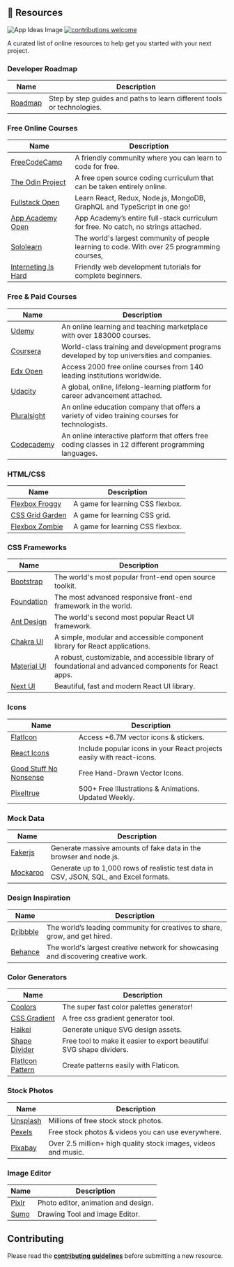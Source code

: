## :ledger: Resources

![App Ideas Image](https://i.imgur.com/F1dPEZ3.png)
[![contributions welcome](https://img.shields.io/badge/contributions-welcome-brightgreen.svg?style=flat)](./CONTRIBUTING.md)

A curated list of online resources to help get you started with your next project.

### Developer Roadmap

| Name                                                      | Description                                          
 ---------------------------------------------------------- | -------------------------------------------------------------- |
| [Roadmap](https://roadmap.sh/roadmaps)                    | Step by step guides and paths to learn different tools or technologies.

### Free Online Courses

| Name                                                      | Description                                          
 ---------------------------------------------------------- | -------------------------------------------------------------- |
| [FreeCodeCamp](https://www.freecodecamp.org)              | A friendly community where you can learn to code for free.
| [The Odin Project](https://www.theodinproject.com/)       | A free open source coding curriculum that can be taken entirely online.
| [Fullstack Open](https://fullstackopen.com/en/)           | Learn React, Redux, Node.js, MongoDB, GraphQL and TypeScript in one go! 
| [App Academy Open](https://www.appacademy.io/course/app-academy-open) | App Academy’s entire full-stack curriculum for free. No catch, no strings attached.
| [Sololearn](https://www.sololearn.com/home)               | The world's largest community of people learning to code. With over 25 programming courses,
| [Interneting Is Hard](https://www.internetingishard.com/) | Friendly web development tutorials for complete beginners.

### Free & Paid Courses

| Name                                                      | Description                                          
 ---------------------------------------------------------- | -------------------------------------------------------------- |
| [Udemy](https://www.freecodecamp.org)                     | An online learning and teaching marketplace with over 183000 courses.
| [Coursera](https://www.coursera.org/)                     | World-class training and development programs developed by top universities and companies.
| [Edx Open](https://www.edx.org/)                          | Access 2000 free online courses from 140 leading institutions worldwide.
| [Udacity](https://www.udacity.com/)                       | A global, online, lifelong-learning platform for career advancement attached.
| [Pluralsight](pluralsight.com/)                           | An online education company that offers a variety of video training courses for technologists. 
| [Codecademy](https://www.codecademy.com)                  | An online interactive platform that offers free coding classes in 12 different programming languages.


### HTML/CSS

| Name                                                      | Description                                          
 ---------------------------------------------------------- | -------------------------------------------------------------- |
| [Flexbox Froggy](https://flexboxfroggy.com/)              | A game for learning CSS flexbox.
| [CSS Grid Garden](https://cssgridgarden.com/)             | A game for learning CSS grid.
| [Flexbox Zombie](https://mastery.games/flexboxzombies/)   | A game for learning CSS flexbox.

### CSS Frameworks

| Name                                                      | Description                                          
 ---------------------------------------------------------- | -------------------------------------------------------------- |
| [Bootstrap](https://getbootstrap.com/)                    | The world's most popular front-end open source toolkit.
| [Foundation](https://get.foundation/)                     | The most advanced responsive front-end framework in the world.
| [Ant Design](https://ant.design/)                         | The world's second most popular React UI framework.
| [Chakra UI](https://chakra-ui.com/)                       | A simple, modular and accessible component library for React applications.
| [Material UI](https://mui.com/)                           | A robust, customizable, and accessible library of foundational and advanced components for React apps.
| [Next UI](https://nextui.org/)                            | Beautiful, fast and modern React UI library.

### Icons

| Name                                                      | Description                                          
 ---------------------------------------------------------- | -------------------------------------------------------------- |
| [FlatIcon](https://www.flaticon.com/)                     | Access +6.7M vector icons & stickers.
| [React Icons](https://react-icons.github.io/react-icons/) | Include popular icons in your React projects easily with react-icons.
| [Good Stuff No Nonsense](https://goodstuffnononsense.com/icons-category/free/) | Free Hand-Drawn Vector Icons.
| [Pixeltrue](https://www.pixeltrue.com/free-illustrations) | 500+ Free Illustrations & Animations. Updated Weekly.

### Mock Data

| Name                                                      | Description                                          
 ---------------------------------------------------------- | -------------------------------------------------------------- |
| [Fakerjs](https://fakerjs.dev/)                           | Generate massive amounts of fake data in the browser and node.js.
| [Mockaroo](https://www.mockaroo.com/)                     | Generate up to 1,000 rows of realistic test data in CSV, JSON, SQL, and Excel formats.

### Design Inspiration

| Name                                                      | Description                                          
 ---------------------------------------------------------- | -------------------------------------------------------------- |
| [Dribbble](https://www.dribbble.com/)                     | The world’s leading community for creatives to share, grow, and get hired.
| [Behance](https://behance.net/)                           | The world's largest creative network for showcasing and discovering creative work.

### Color Generators

| Name                                                      | Description                                          
 ---------------------------------------------------------- | -------------------------------------------------------------- |
| [Coolors](https://coolors.co/)                            | The super fast color palettes generator!
| [CSS Gradient](https://cssgradient.io/)                   | A free css gradient generator tool.
| [Haikei](https://haikei.app/)                             | Generate unique SVG design assets.
| [Shape Divider](https://www.shapedivider.app/)            | Free tool to make it easier to export beautiful SVG shape dividers.
| [FlatIcon Pattern](https://www.flaticon.com/pattern)      | Create patterns easily with Flaticon.

### Stock Photos

| Name                                                      | Description                                          
 ---------------------------------------------------------- | -------------------------------------------------------------- |
| [Unsplash](https://unsplash.com)                          | Millions of free stock stock photos.
| [Pexels](https://pexels.com/)                             | Free stock photos & videos you can use everywhere.
| [Pixabay](https://pixabay.com/)                              | Over 2.5 million+ high quality stock images, videos and music.

### Image Editor

| Name                                                      | Description                                          
 ---------------------------------------------------------- | -------------------------------------------------------------- |
| [Pixlr](https://pixlr.com)                                | Photo editor, animation and design.
| [Sumo](https://sumo.app/)                                 | Drawing Tool and Image Editor.

## Contributing

Please read the **[contributing guidelines](./CONTRIBUTING.md)** before submitting a new resource.
